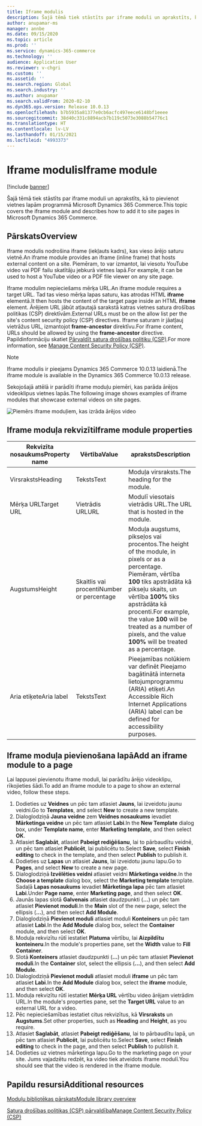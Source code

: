 ```yaml
---
title: Iframe modulis
description: Šajā tēmā tiek stāstīts par iframe moduli un aprakstīts, kā to pievienot vietnes lapām programmā Microsoft Dynamics 365 Commerce.
author: anupamar-ms
manager: annbe
ms.date: 09/15/2020
ms.topic: article
ms.prod: ''
ms.service: dynamics-365-commerce
ms.technology: ''
audience: Application User
ms.reviewer: v-chgri
ms.custom: ''
ms.assetid: ''
ms.search.region: Global
ms.search.industry: ''
ms.author: anupamar
ms.search.validFrom: 2020-02-10
ms.dyn365.ops.version: Release 10.0.13
ms.openlocfilehash: b7b5935a81377e0cb6acfc497eece6148bf1eeee
ms.sourcegitcommit: 38d40c331c8894acb7b119c5073e3088b54776c1
ms.translationtype: HT
ms.contentlocale: lv-LV
ms.lasthandoff: 01/15/2021
ms.locfileid: "4993373"
---
```

# <a name="iframe-module"></a><span data-ttu-id="f5b1f-103">Iframe modulis</span><span class="sxs-lookup"><span data-stu-id="f5b1f-103">Iframe module</span></span>

[!include [banner](includes/banner.md)]

<span data-ttu-id="f5b1f-104">Šajā tēmā tiek stāstīts par iframe moduli un aprakstīts, kā to pievienot vietnes lapām programmā Microsoft Dynamics 365 Commerce.</span><span class="sxs-lookup"><span data-stu-id="f5b1f-104">This topic covers the iframe module and describes how to add it to site pages in Microsoft Dynamics 365 Commerce.</span></span>

## <a name="overview"></a><span data-ttu-id="f5b1f-105">Pārskats</span><span class="sxs-lookup"><span data-stu-id="f5b1f-105">Overview</span></span>

<span data-ttu-id="f5b1f-106">Iframe modulis nodrošina iframe (iekļauts kadrs), kas vieso ārējo saturu vietnē.</span><span class="sxs-lookup"><span data-stu-id="f5b1f-106">An iframe module provides an iframe (inline frame) that hosts external content on a site.</span></span> <span data-ttu-id="f5b1f-107">Piemēram, to var izmantot, lai viesotu YouTube video vai PDF failu skatītāju jebkurā vietnes lapā.</span><span class="sxs-lookup"><span data-stu-id="f5b1f-107">For example, it can be used to host a YouTube video or a PDF file viewer on any site page.</span></span> 

<span data-ttu-id="f5b1f-108">Iframe modulim nepieciešams mērķa URL.</span><span class="sxs-lookup"><span data-stu-id="f5b1f-108">An iframe module requires a target URL.</span></span> <span data-ttu-id="f5b1f-109">Tad tas vieso mērķa lapas saturu, kas atrodas HTML **iframe** elementā.</span><span class="sxs-lookup"><span data-stu-id="f5b1f-109">It then hosts the content of the target page inside an HTML **iframe** element.</span></span> <span data-ttu-id="f5b1f-110">Ārējiem URL jābūt atļautajā sarakstā katras vietnes satura drošības politikas (CSP) direktīvām.</span><span class="sxs-lookup"><span data-stu-id="f5b1f-110">External URLs must be on the allow list per the site's content security policy (CSP) directives.</span></span> <span data-ttu-id="f5b1f-111">Iframe saturam ir jāatļauj vietrāžus URL, izmantojot **frame-ancestor** direktīvu.</span><span class="sxs-lookup"><span data-stu-id="f5b1f-111">For iframe content, URLs should be allowed by using the **frame-ancestor** directive.</span></span> <span data-ttu-id="f5b1f-112">Papildinformāciju skatiet [Pārvaldīt satura drošības politiku (CSP)](manage-csp.md).</span><span class="sxs-lookup"><span data-stu-id="f5b1f-112">For more information, see [Manage Content Security Policy (CSP)](manage-csp.md).</span></span>

> [!NOTE]
> <span data-ttu-id="f5b1f-113">Iframe modulis ir pieejams Dynamics 365 Commerce 10.0.13 laidienā.</span><span class="sxs-lookup"><span data-stu-id="f5b1f-113">The iframe module is available in the Dynamics 365 Commerce 10.0.13 release.</span></span>

<span data-ttu-id="f5b1f-114">Sekojošajā attēlā ir parādīti iframe moduļu piemēri, kas parāda ārējos videoklipus vietnes lapās.</span><span class="sxs-lookup"><span data-stu-id="f5b1f-114">The following image shows examples of iframe modules that showcase external videos on site pages.</span></span>

![Piemērs iframe moduļiem, kas izrāda ārējos video](./media/ecommerce-iframe.PNG)

## <a name="iframe-module-properties"></a><span data-ttu-id="f5b1f-116">Iframe moduļa rekvizīti</span><span class="sxs-lookup"><span data-stu-id="f5b1f-116">Iframe module properties</span></span>

| <span data-ttu-id="f5b1f-117">Rekvizīta nosaukums</span><span class="sxs-lookup"><span data-stu-id="f5b1f-117">Property name</span></span>             | <span data-ttu-id="f5b1f-118">Vērtība</span><span class="sxs-lookup"><span data-stu-id="f5b1f-118">Value</span></span>                 | <span data-ttu-id="f5b1f-119">apraksts</span><span class="sxs-lookup"><span data-stu-id="f5b1f-119">Description</span></span> |
|---------------------------|-----------------------|-------------|
| <span data-ttu-id="f5b1f-120">Virsraksts</span><span class="sxs-lookup"><span data-stu-id="f5b1f-120">Heading</span></span> | <span data-ttu-id="f5b1f-121">Teksts</span><span class="sxs-lookup"><span data-stu-id="f5b1f-121">Text</span></span> | <span data-ttu-id="f5b1f-122">Moduļa virsraksts.</span><span class="sxs-lookup"><span data-stu-id="f5b1f-122">The heading for the module.</span></span> |
| <span data-ttu-id="f5b1f-123">Mērķa URL</span><span class="sxs-lookup"><span data-stu-id="f5b1f-123">Target URL</span></span> | <span data-ttu-id="f5b1f-124">Vietrādis URL</span><span class="sxs-lookup"><span data-stu-id="f5b1f-124">URL</span></span> | <span data-ttu-id="f5b1f-125">Modulī viesotais vietrādis URL.</span><span class="sxs-lookup"><span data-stu-id="f5b1f-125">The URL that is hosted in the module.</span></span> |
| <span data-ttu-id="f5b1f-126">Augstums</span><span class="sxs-lookup"><span data-stu-id="f5b1f-126">Height</span></span> | <span data-ttu-id="f5b1f-127">Skaitlis vai procenti</span><span class="sxs-lookup"><span data-stu-id="f5b1f-127">Number or percentage</span></span> | <span data-ttu-id="f5b1f-128">Moduļa augstums, pikseļos vai procentos.</span><span class="sxs-lookup"><span data-stu-id="f5b1f-128">The height of the module, in pixels or as a percentage.</span></span> <span data-ttu-id="f5b1f-129">Piemēram, vērtība **100** tiks apstrādāta kā pikseļu skaits, un vērtība **100%** tiks apstrādāta kā procenti.</span><span class="sxs-lookup"><span data-stu-id="f5b1f-129">For example, the value **100** will be treated as a number of pixels, and the value **100%** will be treated as a percentage.</span></span> |
| <span data-ttu-id="f5b1f-130">Aria etiķete</span><span class="sxs-lookup"><span data-stu-id="f5b1f-130">Aria label</span></span> | <span data-ttu-id="f5b1f-131">Teksts</span><span class="sxs-lookup"><span data-stu-id="f5b1f-131">Text</span></span> | <span data-ttu-id="f5b1f-132">Pieejamības nolūkiem var definēt Pieejamo bagātinātā interneta lietojumprogrammu (ARIA) etiķeti.</span><span class="sxs-lookup"><span data-stu-id="f5b1f-132">An Accessible Rich Internet Applications (ARIA) label can be defined for accessibility purposes.</span></span> |

## <a name="add-an-iframe-module-to-a-page"></a><span data-ttu-id="f5b1f-133">Iframe moduļa pievienošana lapā</span><span class="sxs-lookup"><span data-stu-id="f5b1f-133">Add an iframe module to a page</span></span>

<span data-ttu-id="f5b1f-134">Lai lappusei pievienotu iframe moduli, lai parādītu ārējo videoklipu, rīkojieties šādi.</span><span class="sxs-lookup"><span data-stu-id="f5b1f-134">To add an iframe module to a page to show an external video, follow these steps.</span></span>

1. <span data-ttu-id="f5b1f-135">Dodieties uz **Veidnes** un pēc tam atlasiet **Jauns**, lai izveidotu jaunu veidni.</span><span class="sxs-lookup"><span data-stu-id="f5b1f-135">Go to **Templates**, and select **New** to create a new template.</span></span>
1. <span data-ttu-id="f5b1f-136">Dialoglodziņā **Jauna veidne** zem **Veidnes nosaukums** ievadiet **Mārketinga veidne** un pēc tam atlasiet **Labi**.</span><span class="sxs-lookup"><span data-stu-id="f5b1f-136">In the **New Template** dialog box, under **Template name**, enter **Marketing template**, and then select **OK**.</span></span>
1. <span data-ttu-id="f5b1f-137">Atlasiet **Saglabāt**, atlasiet **Pabeigt rediģēšanu**, lai to pārbaudītu veidnē, un pēc tam atlasiet **Publicēt**, lai publicētu to.</span><span class="sxs-lookup"><span data-stu-id="f5b1f-137">Select **Save**, select **Finish editing** to check in the template, and then select **Publish** to publish it.</span></span>
1. <span data-ttu-id="f5b1f-138">Dodieties uz **Lapas** un atlasiet **Jauns**, lai izveidotu jaunu lapu.</span><span class="sxs-lookup"><span data-stu-id="f5b1f-138">Go to **Pages**, and select **New** to create a new page.</span></span>
1. <span data-ttu-id="f5b1f-139">Dialoglodziņā **Izvēlēties veidni** atlasiet veidni **Mārketinga veidne**.</span><span class="sxs-lookup"><span data-stu-id="f5b1f-139">In the **Choose a template** dialog box, select the **Marketing template** template.</span></span> <span data-ttu-id="f5b1f-140">Sadaļā **Lapas nosaukums** ievadiet **Mārketinga lapa** pēc tam atlasiet **Labi**.</span><span class="sxs-lookup"><span data-stu-id="f5b1f-140">Under **Page name**, enter **Marketing page**, and then select **OK**.</span></span>
1. <span data-ttu-id="f5b1f-141">Jaunās lapas slotā **Galvenais** atlasiet daudzpunkti (**...**) un pēc tam atlasiet **Pievienot moduli**.</span><span class="sxs-lookup"><span data-stu-id="f5b1f-141">In the **Main** slot of the new page, select the ellipsis (**...**), and then select **Add Module**.</span></span>
1. <span data-ttu-id="f5b1f-142">Dialoglodziņā **Pievienot moduli** atlasiet moduli **Konteiners** un pēc tam atlasiet **Labi**.</span><span class="sxs-lookup"><span data-stu-id="f5b1f-142">In the **Add Module** dialog box, select the **Container** module, and then select **OK**.</span></span>
1. <span data-ttu-id="f5b1f-143">Moduļa rekvizītu rūtī iestatiet **Platuma** vērtību, lai **Aizpildītu konteineru**.</span><span class="sxs-lookup"><span data-stu-id="f5b1f-143">In the module's properties pane, set the **Width** value to **Fill Container**.</span></span>
1. <span data-ttu-id="f5b1f-144">Slotā **Konteiners** atlasiet daudzpunkti (**...**) un pēc tam atlasiet **Pievienot moduli**.</span><span class="sxs-lookup"><span data-stu-id="f5b1f-144">In the **Container** slot, select the ellipsis (**...**), and then select **Add Module**.</span></span>
1. <span data-ttu-id="f5b1f-145">Dialoglodziņā **Pievienot moduli** atlasiet moduli **iframe** un pēc tam atlasiet **Labi**.</span><span class="sxs-lookup"><span data-stu-id="f5b1f-145">In the **Add Module** dialog box, select the **iframe** module, and then select **OK**.</span></span>
1. <span data-ttu-id="f5b1f-146">Moduļa rekvizītu rūtī iestatiet **Mērķa URL** vērtību video ārējam vietrādim URL.</span><span class="sxs-lookup"><span data-stu-id="f5b1f-146">In the module's properties pane, set the **Target URL** value to an external URL for a video.</span></span>
1. <span data-ttu-id="f5b1f-147">Pēc nepieciešamības iestatiet citus rekvizītus, kā **Virsraksts** un **Augstums**.</span><span class="sxs-lookup"><span data-stu-id="f5b1f-147">Set other properties, such as **Heading** and **Height**, as you require.</span></span>
1. <span data-ttu-id="f5b1f-148">Atlasiet **Saglabāt**, atlasiet **Pabeigt rediģēšanu**, lai to pārbaudītu lapā, un pēc tam atlasiet **Publicēt**, lai publicētu to.</span><span class="sxs-lookup"><span data-stu-id="f5b1f-148">Select **Save**, select **Finish editing** to check in the page, and then select **Publish** to publish it.</span></span>
1. <span data-ttu-id="f5b1f-149">Dodieties uz vietnes mārketinga lapu.</span><span class="sxs-lookup"><span data-stu-id="f5b1f-149">Go to the marketing page on your site.</span></span> <span data-ttu-id="f5b1f-150">Jums vajadzētu redzēt, ka video tiek atveidots iframe modulī.</span><span class="sxs-lookup"><span data-stu-id="f5b1f-150">You should see that the video is rendered in the iframe module.</span></span>
 
## <a name="additional-resources"></a><span data-ttu-id="f5b1f-151">Papildu resursi</span><span class="sxs-lookup"><span data-stu-id="f5b1f-151">Additional resources</span></span>

[<span data-ttu-id="f5b1f-152">Moduļu bibliotēkas pārskats</span><span class="sxs-lookup"><span data-stu-id="f5b1f-152">Module library overview</span></span>](starter-kit-overview.md)

[<span data-ttu-id="f5b1f-153">Satura drošības politikas (CSP) pārvaldība</span><span class="sxs-lookup"><span data-stu-id="f5b1f-153">Manage Content Security Policy (CSP)</span></span>](manage-csp.md)
